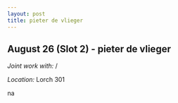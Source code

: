 ```yaml
---
layout: post
title: pieter de vlieger
---
```

## August 26 (Slot 2) - pieter de vlieger

*Joint work with:* /

*Location:* Lorch 301

na

